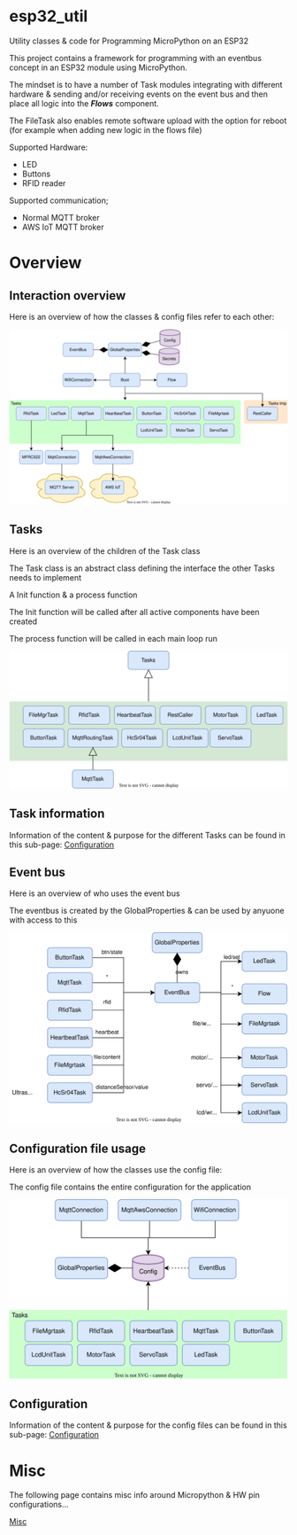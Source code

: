 # esp32_util
Utility classes &amp; code for Programming MicroPython on an ESP32

This project contains a framework for programming with an eventbus concept in an ESP32 module using MicroPython.

The mindset is to have a number of Task modules integrating with different hardware & sending and/or receiving events on the event bus and then place all logic into the ***Flows*** component.

The FileTask also enables remote software upload with the option for reboot (for example when adding new logic in the flows file)

Supported Hardware:
* LED
* Buttons
* RFID reader

Supported communication;
* Normal MQTT broker
* AWS IoT MQTT broker

# Overview

## Interaction overview
Here is an overview of how the classes & config files refer to each other:

![UML Page flow](docs/uml/generated/overview-Page-1.svg "Overview")

## Tasks
Here is an overview of the children of the Task class

The Task class is an abstract class defining the interface the other Tasks needs to implement

A Init function & a process function

The Init function will be called after all active components have been created

The process function will be called in each main loop run

![Tasks](docs/uml/generated/tasks-Page-1.svg "Overview")

## Task information
Information of the content & purpose for the different Tasks can be found in this sub-page:
[Configuration](docs/tasks/tasks-main.md)


## Event bus
Here is an overview of who uses the event bus

The eventbus is created by the GlobalProperties & can be used by anyuone with access to this

![Eventbus](docs/uml/generated/eventbus-Page-1.svg "Overview")

## Configuration file usage
Here is an overview of how the classes use the config file:

The config file contains the entire configuration for the application

![UML Page flow](docs/uml/generated/config-file-Page-1.svg "Overview")

## Configuration
Information of the content & purpose for the config files can be found in this sub-page:
[Configuration](docs/configuration.md)


# Misc

The following page contains misc info around Micropython & HW pin configurations...

[Misc](docs/misc.md)
